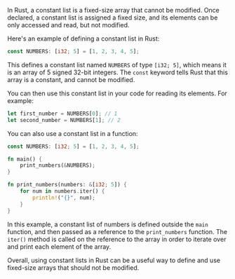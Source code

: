 In Rust, a constant list is a fixed-size array that cannot be modified. Once declared, a constant list is assigned a fixed size, and its elements can be only accessed and read, but not modified.

Here's an example of defining a constant list in Rust:

``` rust 
const NUMBERS: [i32; 5] = [1, 2, 3, 4, 5];
```

This defines a constant list named `NUMBERS` of type `[i32; 5]`, which means it is an array of 5 signed 32-bit integers. The `const` keyword tells Rust that this array is a constant, and cannot be modified. 

You can then use this constant list in your code for reading its elements. For example:

``` rust
let first_number = NUMBERS[0]; // 1
let second_number = NUMBERS[1]; // 2
```

You can also use a constant list in a function:

``` rust
const NUMBERS: [i32; 5] = [1, 2, 3, 4, 5];

fn main() {
    print_numbers(&NUMBERS);
}

fn print_numbers(numbers: &[i32; 5]) {
    for num in numbers.iter() {
        println!("{}", num);
    }
}
```

In this example, a constant list of numbers is defined outside the `main` function, and then passed as a reference to the `print_numbers` function. The `iter()` method is called on the reference to the array in order to iterate over and print each element of the array.

Overall, using constant lists in Rust can be a useful way to define and use fixed-size arrays that should not be modified.